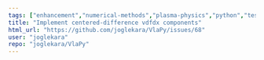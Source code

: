 ```yaml
---
tags: ["enhancement","numerical-methods","plasma-physics","python","tests","vlasov"]
title: "Implement centered-difference vdfdx components"
html_url: "https://github.com/joglekara/VlaPy/issues/68"
user: "joglekara"
repo: "joglekara/VlaPy"
---
```


